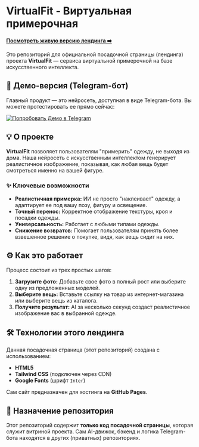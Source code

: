# VirtualFit - Виртуальная примерочная

**[Посмотреть живую версию лендинга ➡️](https://virtualfitbot.github.io/VirtualFit/)**

Это репозиторий для официальной посадочной страницы (лендинга) проекта **VirtualFit** — сервиса виртуальной примерочной на базе искусственного интеллекта.

## 🚀 Демо-версия (Telegram-бот)

Главный продукт — это нейросеть, доступная в виде Telegram-бота. Вы можете протестировать ее прямо сейчас:

[![Попробовать Демо в Telegram](https://img.shields.io/badge/Telegram-%D0%9F%D0%BE%D0%BF%D1%80%D0%BE%D0%B1%D0%BE%D0%B2%D0%B0%D1%82%D1%8C%20%D0%94%D0%B5%D0%BC%D0%BE-blue?style=for-the-badge&logo=telegram)](https://t.me/VirtualFitbot)

## 💡 О проекте

**VirtualFit** позволяет пользователям "примерить" одежду, не выходя из дома. Наша нейросеть с искусственным интеллектом генерирует реалистичное изображение, показывая, как любая вещь будет смотреться именно на вашей фигуре.

### ✨ Ключевые возможности

* **Реалистичная примерка:** ИИ не просто "наклеивает" одежду, а адаптирует ее под вашу позу, фигуру и освещение.
* **Точный перенос:** Корректное отображение текстуры, кроя и посадки одежды.
* **Универсальность:** Работает с любыми типами одежды.
* **Снижение возвратов:** Помогает пользователям принять более взвешенное решение о покупке, видя, как вещь сидит на них.

## ⚙️ Как это работает

Процесс состоит из трех простых шагов:

1.  **Загрузите фото:** Добавьте свое фото в полный рост или выберите одну из предложенных моделей.
2.  **Выберите вещь:** Вставьте ссылку на товар из интернет-магазина или выберите вещь из каталога.
3.  **Получите результат:** AI за несколько секунд создаст реалистичное изображение вас в выбранной одежде.

## 🛠️ Технологии этого лендинга

Данная посадочная страница (этот репозиторий) создана с использованием:

* **HTML5**
* **Tailwind CSS** (подключен через CDN)
* **Google Fonts** (шрифт `Inter`)

Сам сайт предназначен для хостинга на **GitHub Pages**.

## 🎯 Назначение репозитория

Этот репозиторий содержит **только код посадочной страницы**, которая служит витриной проекта. Сам AI-движок, бэкенд и логика Telegram-бота находятся в других (приватных) репозиториях.
